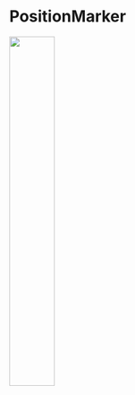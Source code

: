 # PositionMarker

<img src="https://raw.githubusercontent.com/chrisaguilera/PositionMarker/master/screenshots/popup-cesar.png.png" align="" height="40%" width="40%" >